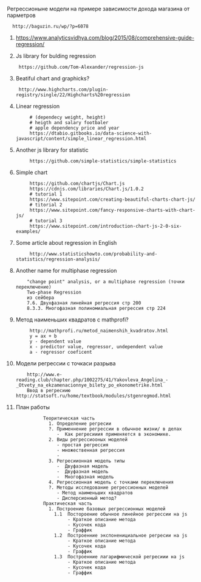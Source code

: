 Регрессионыне модели на примере зависимости дохода магазина от парметров
      
      http://baguzin.ru/wp/?p=6078


1. https://www.analyticsvidhya.com/blog/2015/08/comprehensive-guide-regression/

2. Js library for bulding regression
      
        https://github.com/Tom-Alexander/regression-js
3. Beatiful chart and graphicks?
        
        http://www.highcharts.com/plugin-registry/single/22/Highcharts%20regression
4. Linear regression
            
            # (dependecy weight, height)
            # heigth and salary footbaler
            # apple dependency price and year 
            https://dtabio.gitbooks.io/data-science-with-javascript/content/simple_linear_regression.html
5. Another js library for statistic 
            
            https://github.com/simple-statistics/simple-statistics
6. Simple chart 
            
            https://github.com/chartjs/Chart.js
            https://cdnjs.com/libraries/Chart.js/1.0.2
            # tutorial 1
            https://www.sitepoint.com/creating-beautiful-charts-chart-js/
            # titorial 2
            https://www.sitepoint.com/fancy-responsive-charts-with-chart-js/
            # tutorial 3
            https://www.sitepoint.com/introduction-chart-js-2-0-six-examples/

7. Some article about regression in English
            
            http://www.statisticshowto.com/probability-and-statistics/regression-analysis/
            
            
8.  Another name for multiphase regression 
            
            "change point" analysis, or a multiphase regression (точки переключение)
            Two-phase Regression
            из сейбера
            7.6. Двухфазная линейная регрессия стр 200
            8.3.3. Многофазная полиномиальная регрессия стр 224
            
9. Метод наименьших квадратов с mathprofi?
            
            http://mathprofi.ru/metod_naimenshih_kvadratov.html
            y = ax + b
            y - dependent value 
            x - predictor value, regressor, undependent value
            a - regressor coeficent
10. Модели регрессии с точкаси разрыва
            
            http://www.e-reading.club/chapter.php/1002275/41/Yakovleva_Angelina_-_Otvety_na_ekzamenacionnye_bilety_po_ekonometrike.html
            Ввод в регресиию http://statsoft.ru/home/textbook/modules/stgenregmod.html
            
11. План работы
                  
                  Теоритическая часть
                    1. Определение регресии
                    ?. Применнение регрессии в обычное жизни/ в делах
                       -  Как регресииия применяется в экономике.
                    2. Виды регрессиооных моделей
                       - простая регрессия
                       - множественная регрессия
                       - 
                    3. Регресиионная модель типы
                       -  Двуфазная мадель
                       -  Двуфазная модель 
                       -  Многофазная модель
                    4. Регрессионная модель с точками переключения
                    ?. Методы исследование регрессионных моделей
                       - Метод наименьших квадратов
                       - Дисперсионный метод?
                  Практическая часть
                    1. Построение базовых регрессионных моделей
                      1.1  Постороение обычное линейное регрессии на js
                           - Краткое описание метода
                           - Кусочек кода
                           - Граффик        
                      1.2  Построенние экспоненициальное регресии на js
                           - Краткое описание метода
                           - Кусочек кода
                           - Граффик  
                      1.3  Построенние лагарифмической регресиии на js
                           - Краткое описание метода
                           - Кусочек кода
                           - Граффик  
                      
                    
